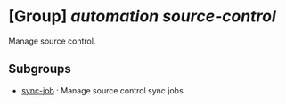 # [Group] _automation source-control_

Manage source control.

## Subgroups

- [sync-job](/Commands/automation/source-control/sync-job/readme.md)
: Manage source control sync jobs.
